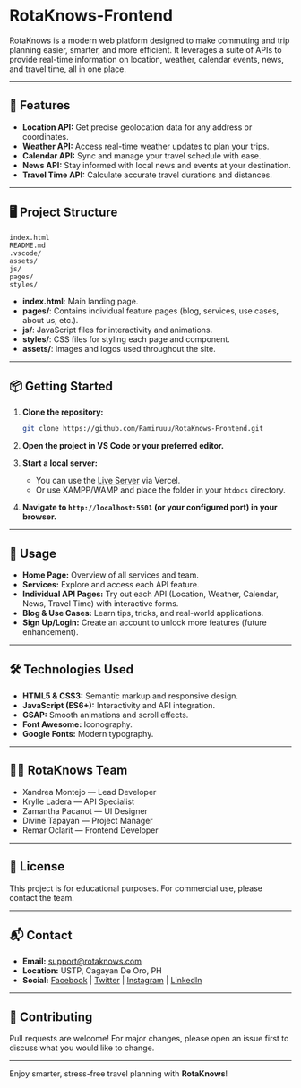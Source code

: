 # RotaKnows-Frontend

RotaKnows is a modern web platform designed to make commuting and trip planning easier, smarter, and more efficient. It leverages a suite of APIs to provide real-time information on location, weather, calendar events, news, and travel time, all in one place.

---

## 🚀 Features

- **Location API:** Get precise geolocation data for any address or coordinates.
- **Weather API:** Access real-time weather updates to plan your trips.
- **Calendar API:** Sync and manage your travel schedule with ease.
- **News API:** Stay informed with local news and events at your destination.
- **Travel Time API:** Calculate accurate travel durations and distances.

---

## 🖥️ Project Structure

```
index.html
README.md
.vscode/
assets/
js/
pages/
styles/
```

- **index.html**: Main landing page.
- **pages/**: Contains individual feature pages (blog, services, use cases, about us, etc.).
- **js/**: JavaScript files for interactivity and animations.
- **styles/**: CSS files for styling each page and component.
- **assets/**: Images and logos used throughout the site.

---

## 📦 Getting Started

1. **Clone the repository:**
   ```sh
   git clone https://github.com/Ramiruuu/RotaKnows-Frontend.git
   ```
2. **Open the project in VS Code or your preferred editor.**
3. **Start a local server:**
   - You can use the [Live Server](https://rota-knows-frontend.vercel.app/) via Vercel.
   - Or use XAMPP/WAMP and place the folder in your `htdocs` directory.

4. **Navigate to `http://localhost:5501` (or your configured port) in your browser.**

---

## 📝 Usage

- **Home Page:** Overview of all services and team.
- **Services:** Explore and access each API feature.
- **Individual API Pages:** Try out each API (Location, Weather, Calendar, News, Travel Time) with interactive forms.
- **Blog & Use Cases:** Learn tips, tricks, and real-world applications.
- **Sign Up/Login:** Create an account to unlock more features (future enhancement).

---

## 🛠️ Technologies Used

- **HTML5 & CSS3:** Semantic markup and responsive design.
- **JavaScript (ES6+):** Interactivity and API integration.
- **GSAP:** Smooth animations and scroll effects.
- **Font Awesome:** Iconography.
- **Google Fonts:** Modern typography.

---

## 👩‍💻 RotaKnows Team

- Xandrea Montejo — Lead Developer
- Krylle Ladera — API Specialist
- Zamantha Pacanot — UI Designer
- Divine Tapayan — Project Manager
- Remar Oclarit — Frontend Developer

---

## 📄 License

This project is for educational purposes. For commercial use, please contact the team.

---

## 📬 Contact

- **Email:** support@rotaknows.com
- **Location:** USTP, Cagayan De Oro, PH
- **Social:** [Facebook](https://facebook.com/rotaknows) | [Twitter](https://twitter.com/rotaknows) | [Instagram](https://instagram.com/rotaknows) | [LinkedIn](https://linkedin.com/company/rotaknows)

---

## 🌟 Contributing

Pull requests are welcome! For major changes, please open an issue first to discuss what you would like to change.

---

Enjoy smarter, stress-free travel planning with **RotaKnows**!
